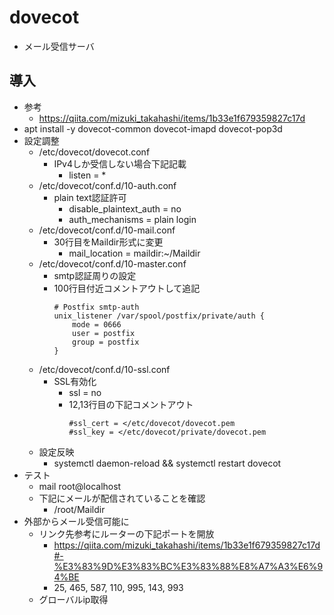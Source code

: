 # dovecot

* メール受信サーバ

## 導入

* 参考  
  * https://qiita.com/mizuki_takahashi/items/1b33e1f679359827c17d
* apt install -y dovecot-common dovecot-imapd dovecot-pop3d
* 設定調整
  * /etc/dovecot/dovecot.conf
    * IPv4しか受信しない場合下記記載
      * listen = *
  * /etc/dovecot/conf.d/10-auth.conf
    * plain text認証許可
      * disable_plaintext_auth = no
      * auth_mechanisms = plain login
  * /etc/dovecot/conf.d/10-mail.conf
    * 30行目をMaildir形式に変更
      * mail_location = maildir:~/Maildir
  * /etc/dovecot/conf.d/10-master.conf 
    * smtp認証周りの設定
    * 100行目付近コメントアウトして追記
      ```
      # Postfix smtp-auth
      unix_listener /var/spool/postfix/private/auth {
          mode = 0666
          user = postfix
          group = postfix
      }
      ```
  * /etc/dovecot/conf.d/10-ssl.conf
    * SSL有効化
      * ssl = no
      * 12,13行目の下記コメントアウト
        ```
        #ssl_cert = </etc/dovecot/dovecot.pem
        #ssl_key = </etc/dovecot/private/dovecot.pem
        ```
  * 設定反映
    * systemctl daemon-reload && systemctl restart dovecot
* テスト
  * mail root@localhost
  * 下記にメールが配信されていることを確認
    * /root/Maildir
* 外部からメール受信可能に
  * リンク先参考にルーターの下記ポートを開放
    * https://qiita.com/mizuki_takahashi/items/1b33e1f679359827c17d#-%E3%83%9D%E3%83%BC%E3%83%88%E8%A7%A3%E6%94%BE
    * 25, 465, 587, 110, 995, 143, 993
  * グローバルip取得